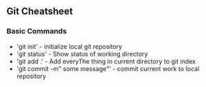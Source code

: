## Git Cheatsheet

### Basic Commands
* 'git init' - initialize local git repository
* 'git status' - Show status of working directory
* 'git add .' - Add everyThe thing in current directory to git index
* 'git commit -m" some message"' - commit current work to local repository

